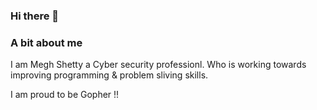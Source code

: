 ### Hi there 👋

### A bit about me
I am Megh Shetty a Cyber security professionl. Who is working towards improving programming & problem sliving skills. 

I am proud to be Gopher !!

<!--
**MeghvShetty/MeghvShetty** is a ✨ _special_ ✨ repository because its `README.md` (this file) appears on your GitHub profile.

Here are some ideas to get you started:

- 🔭 I’m currently working on ...
- 🌱 I’m currently learning ...
- 👯 I’m looking to collaborate on ...
- 🤔 I’m looking for help with ...
- 💬 Ask me about ...
- 📫 How to reach me: ...
- 😄 Pronouns: ...
- ⚡ Fun fact: ...
-->
